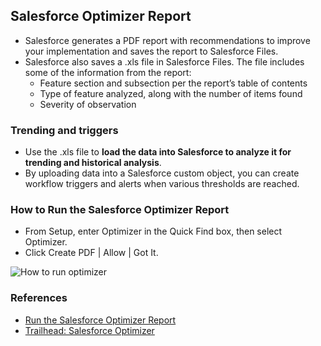 ## Salesforce Optimizer Report

- Salesforce generates a PDF report with recommendations to improve your implementation and saves the report to Salesforce Files.
- Salesforce also saves a .xls file in Salesforce Files. The file includes some of the information from the report:
    - Feature section and subsection per the report’s table of contents
    - Type of feature analyzed, along with the number of items found
    - Severity of observation

### Trending and triggers
- Use the .xls file to **load the data into Salesforce to analyze it for trending and historical analysis**. 
- By uploading data into a Salesforce custom object, you can create workflow triggers and alerts when various thresholds are reached.


### How to Run the Salesforce Optimizer Report

- From Setup, enter Optimizer in the Quick Find box, then select Optimizer.
- Click Create PDF | Allow | Got It.

![How to run optimizer](img/opt-1.png)

### References

- [Run the Salesforce Optimizer Report](https://help.salesforce.com/articleView?id=optimizer_kick_off.htm&type=5&sfdcIFrameOrigin=null)
- [Trailhead: Salesforce Optimizer ](https://trailhead.salesforce.com/en/content/learn/modules/salesforce-optimizer)

